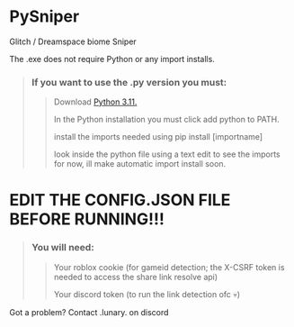 # PySniper 
Glitch / Dreamspace biome Sniper
 
The .exe does not require Python or any import installs.



> ### If you want to use the .py version you must:
>> Download [Python 3.11.](https://www.python.org/downloads/release/python-3110/)
>>
>> In the Python installation you must click add python to PATH.
>> 
>> install the imports needed using pip install \[importname]
>>
>> look inside the python file using a text edit to see the imports for now, ill make automatic import install soon.

# EDIT THE CONFIG.JSON FILE BEFORE RUNNING!!!
> ### You will need: 
>> Your roblox cookie (for gameid detection; the X-CSRF token is needed to access the share link resolve api)
>>
>> Your discord token (to run the link detection ofc 💀)

Got a problem? Contact .lunary. on discord
